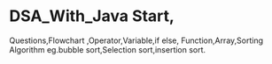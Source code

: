 # DSA_With_Java Start, 
Questions,Flowchart ,Operator,Variable,if else,
Function,Array,Sorting Algorithm eg.bubble sort,Selection sort,insertion sort.
